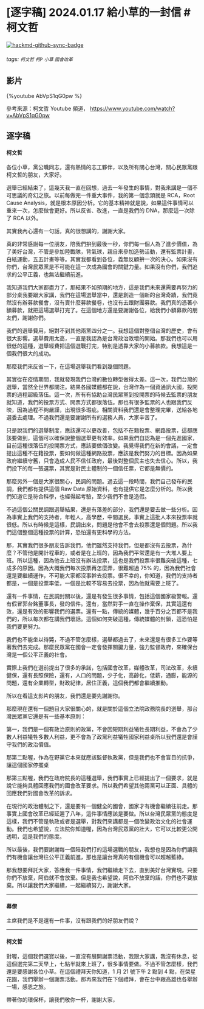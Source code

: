 # [逐字稿] 2024.01.17 給小草的一封信 #柯文哲

[![hackmd-github-sync-badge](https://hackmd.io/DuJqRBYnSsy1K_roOxR09w/badge)](https://hackmd.io/DuJqRBYnSsy1K_roOxR09w)


###### tags: `柯文哲` `柯P` `小草` `國會改革`

## 影片

{%youtube AbVpS1qG0pw %}

參考來源：柯文哲 Youtube 頻道， https://www.youtube.com/watch?v=AbVpS1qG0pw


## 逐字稿
 
#### 柯文哲

各位小草，黨公職同志，還有熱情的志工夥伴，以及所有關心台灣，關心民眾黨跟柯文哲的朋友，大家好。

選舉已經結束了，這幾天我一直在回想，過去一年發生的事情，對我來講是一個不可思議的奇幻之旅。以前每做完一件重大事件，我的第一個念頭就是 RCA，Root Cause Analysis，就是根本原因分析。它的基本精神就是說，如果這件事情可以重來一次，怎麼做會更好。所以反省、改進，一直是我們的 DNA，那麼這一次除了 RCA 以外。

其實我內心還有一句話，真的很想講的，謝謝大家。

真的非常感謝每一位朋友，陪我們拚到最後一秒，你們每一個人為了進步價值，為了美好台灣，不管是參加陸戰隊，背氣球，親自來參加造勢活動，還有監票計畫，白紙運動，五五計畫等等。其實我都看到各位，義無反顧拚一次的決心。如果沒有你們，台灣民眾黨是不可能在這一次成為國會的關鍵力量。如果沒有你們，我們追求的公平正義，也無法繼續前進。

我知道我們大家都盡力了，那結果不如預期的地方，這是我們未來還需要再努力的部分桌我要跟大家講，我們在這場選舉當中，還是創造一個新的台灣奇蹟，我們竟然沒有辦募款餐會，沒有賣什麼募款餐卷，也沒有去跟財團募款。我們真的憑著小額募款，就把這場選舉打完了。在這個地方還是要謝謝各位，給我們小額募款的朋友們，謝謝你們。

我們的選舉費用，絕對不到其他兩黨四分之一。我想這個對整個台灣的歷史，會有很大影響。選舉費用太高，一直是我認為是台灣政治敗壞的開始。那我們也可以用很低的這種，選舉經費把這個選戰打完，特別是透靠大家的小募款款。我想這是一個我們很大的成功。

那麼我們來反省一下，在這場選舉我們看到幾個問題。

其實從在疫情期間，我就發現我們台灣的數位轉型做得太差。這一次，我們台灣的選舉，當然全世界都關注。結果各國媒體都在說，台灣作為一個資通訊大國，投開票的過程超級落伍。這一次，所有有協助台灣民眾黨到投開票的時候去監票的朋友就知道，我們的投票方式、開票方式都很落伍。那也有很多監票的人也跟我們反映，因為過程不夠嚴謹，出現很多瑕疵。相關資料我們還是會整理完畢，送給各地選委去處理。不過我們還是要謝謝所有的選務人員，大家辛苦了。

只是說我們的選舉制度，應該還可以更改善，包括不在籍投票、網路投票，這都應該要做到，這個可以確保說整個選舉更有效率。如果我們自認為是一個先進國家，目前這種很落伍的投開票方式，應該要做個改變。我覺得我們在新的會議，一定會提出這種不在籍投票，要如何做這種網路投票，應該是我們努力的目標。因為如果政府繼續守舊，只會造成人民不信任政府，最後對整個民主也失去信心。所以，我們投下的每一張選票，其實是對民主體制的一個信任票，它都是無價的。

那麼另外一個是大家很關心，民調的問題。過去這一段時間，我們自己發布的民調，我們都有提供這個 Raw Data 原始資料，也有提供它是怎麼分析的。所以我們知道它是符合科學，也經得起考驗，至少我們不會是造假。

不過這個公關民調跟選舉結果，還是有落差的部分，我們還是要去做一些分析。因為事實上我們的支持者，年輕人，高學歷，中間選民，事實上這批人本來投票率就很低。所以有時候是這樣，民調出來，問題是他會不會去投票還是個問題。所以我們這個整個這種投票的計算，恐怕還有更科學的方法。

那，其實我們很多朋友告訴我們，他們雖然支持我們，但是都沒有去投票，為什麼？不管他是開計程車的，或者是在上班的，因為我們平常還是有一大堆人要上班。所以這種，因為他去上班沒有辦法投票，這也是我們投票率很難突破這種，七成多的原因。因為大概我們每次投票再怎麼弄，很難超過 75% 的，因為我們社會還是要繼續運作，不可能大家都沒事幹去投票。很不幸的，你知道，我們的支持者都是，一個是投票率低，一個是比較不容易去投票，因為他就需要上班了。

還有一件事情，在民調封關以後，還是有發生很多事情，包括這個國家級警報。還有假冒郭台銘董事長，發的信件。還有，當然對手一直在操作棄保，其實這還有效，還是有效的影響我們的選票。還有一點，傳統的媒體，幾乎百分之百都不是我們的，所以每次都在講我們壞話。這個如何突破這種，傳統媒體的封鎖，這恐怕是我們要更努力。

我們也不能坐以待斃，不過不管怎麼樣，選舉都過去了，未來還是有很多工作要等著我們去完成。那麼民眾黨在國會一定會發揮關鍵力量，強力監督政府，來確保台灣是一個公平正義的社會。

實際上我們在選前提出了很多的承諾，包括國會改革，媒體改革，司法改革，永續健保，還有長照保險，還有，人口的問題，少子化，高齡化，低薪，通膨，能源的問題，還有企業轉型，財政紀律，居住正義，這個我們都會繼續推動。

所以在看這支影片的朋友，我們還是要先謝謝你。

那麼現在還有一個題目大家很關心的，就是關於這個立法院政務院長的選舉，那台灣民眾黨它還是有一些基本原則：

第一，我們是一個有政治原則的政黨，不會因短期利益犧牲長期利益，不會為了少數人利益犧牲多數人利益，更不會為了政黨利益犧牲國家利益桌所以我們還是會謹守我們的政治價值。

那第二點喔，作為在野黨它本來就應該監督執政黨，但是我們也不會盲目的抗爭，讓這個國家停擺桌

那第三點喔，我們在政府院長的這種選舉，我們事實上已經提出了一個要求，就是說它能夠具體回應我們的國會改革要求。所以我們希望其他兩黨可以正面、具體的回應我們對國會改革的訴求。

在現行的政治體制之下，還是要有一個健全的國會，國家才有機會繼續往前走。那事實上國會改革已經延遲了八年，這件事情應該是要做。所以台灣民眾黨的態度是這樣，我們不管是執政或者是選舉，對我們來講都是一個改變政治文化的社會運動。我們也希望說，立法院你知道喔，因為台灣民眾黨的壯大，它可以比較更公開透明，這是我們的態度。

所以最後，我們要謝謝每一個陪我們打的這場選戰的朋友，我想也是因為你們讓我們有機會讓台灣往公平正義前進，那也是讓台灣真的有個機會可以超越藍綠。

那我想要拜託大家，答應我一件事情，我們繼續走下去，直到美好台灣實現。只要你們不放棄，阿伯就不會放棄。但是我也希望說，阿伯不放棄的話，你們也不要放棄。所以讓我們大家繼續，一起繼續努力，謝謝大家。

---

#### 幕僚

主席我們是不是還有一件事，沒有跟我們的好朋友們說？

---

#### 柯文哲

對喔，這個我們選寶以後，一直沒有展開謝票活動，我跟大家講，我沒有休息，從這個選完第二天早上，七點半就來上班了，很多事情要做。不過不管怎麼樣，我們還是要感謝各位小草。在這個禮拜天你知道，1 月 21 號下午 2 點到 4 點，在榮星花園，我們舉辦一個謝票活動。那再來我們在下個禮拜，會在台中跟高雄也各舉辦一場，感恩之旅。

帶著你的環保杯，讓我們敬你一杯，謝謝大家，
